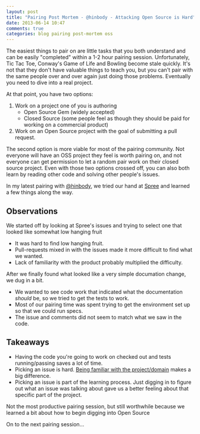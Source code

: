 ```yaml
---
layout: post
title: "Pairing Post Mortem - @hinbody - Attacking Open Source is Hard"
date: 2013-06-14 10:47
comments: true
categories: blog pairing post-mortem oss
---
```


The easiest things to pair on are little tasks that you both understand and can be easily "completed" within a 1-2 hour pairing session.  Unfortunately, Tic Tac Toe, Conway's Game of Life and Bowling become stale quickly.  It's not that they don't have valuable things to teach you, but you can't pair with the same people over and over again just doing those problems.  Eventually you need to dive into a real project.

At that point, you have two options:

1. Work on a project one of you is authoring
    - Open Source Gem (widely accepted)
    - Closed Source (some people feel as though they should be paid for working on a commercial product)
2. Work on an Open Source project with the goal of submitting a pull request.

The second option is more viable for most of the pairing community.  Not everyone will have an OSS project they feel is worth pairing on, and not everyone can get permission to let a random pair work on their closed source project.  Even with those two options crossed off, you can also both learn by reading other code and solving other people's issues.

In my latest pairing with [@hinbody](http://twitter.com/hinbody), we tried our hand at [Spree](https://github.com/spree/spree) and learned a few things along the way.  

## Observations

We started off by looking at Spree's issues and trying to select one that looked like somewhat low hanging fruit

* It was hard to find low hanging fruit.
* Pull-requests mixed in with the issues made it more difficult to find what we wanted.
* Lack of familiarity with the product probably multiplied the difficulty.

After we finally found what looked like a very simple documation change, we dug in a bit.

* We wanted to see code work that indicated what the documentation *should* be, so we tried to get the tests to work.
* Most of our pairing time was spent trying to get the environment set up so that we could run specs.  
* The issue and comments did not seem to match what we saw in the code.

## Takeaways

* Having the code you're going to work on checked out and tests running/passing saves a lot of time.
* Picking an issue is hard.  [Being familiar with the project/domain](/blog/2013/05/16/pairing-post-mortem-at-kmeister2000/) makes a big difference.
* Picking an issue is part of the learning process.  Just digging in to figure out what an issue was talking about gave us a better feeling about that specific part of the project.

Not the most productive pairing session, but still worthwhile because we learned a bit about how to begin digging into Open Source

On to the next pairing session...
